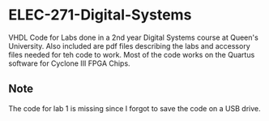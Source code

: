 # ELEC-271-Digital-Systems
VHDL Code for Labs done in a 2nd year Digital Systems course at Queen's University. Also included are pdf files describing the labs and accessory files needed for teh code to work. Most of the code works on the Quartus software for Cyclone III FPGA Chips.
## Note
The code for lab 1 is missing since I forgot to save the code on a USB drive.

